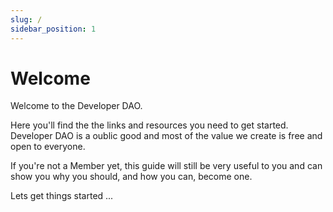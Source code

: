 ```yaml
---
slug: /
sidebar_position: 1
---
```


# Welcome

Welcome to the Developer DAO.

Here you'll find the the links and resources you need to get started. Developer DAO is a oublic good and most of the value we create is free and open to everyone.

If you're not a Member yet, this guide will still be very useful to you and can show you why you should, and how you can, become one.

Lets get things started ...
